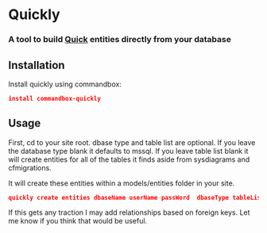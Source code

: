 # Quickly

### A tool to build [Quick](https://github.com/elpete/quick) entities directly from your database

## Installation
Install quickly using commandbox:

```json
install commandbox-quickly
```

## Usage

First, cd to your site root. dbase type and table list are optional.  If you leave the database type blank it defaults to mssql.  If you leave table list blank it will create entities for all of the tables it finds aside from sysdiagrams and cfmigrations.

It will create these entities within a models/entities folder in your site.

```json
quickly create entities dbaseName userName passWord  dbaseType tableList
```
If this gets any traction I may add relationships based on foreign keys.  Let me know if you think that would be useful.
